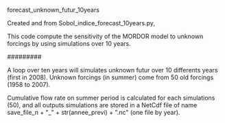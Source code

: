 forecast_unknown_futur_10years

Created and from Sobol_indice_forecast_10years.py,

This code compute the sensitivity of the MORDOR model to unknown forcings
by using simulations over 10 years.

#########

A loop over ten years will simulates unknown futur over 10 differents years (first in 2008).
Unknown forcings (in summer) come from 50 old forcings (1958 to 2007).

Cumulative flow rate on summer period is calculated for each simulations (50),
and all outputs simulations are stored in a NetCdf file of name save_file_n + "_" + str(annee_previ) + ".nc"
(one file by year).



